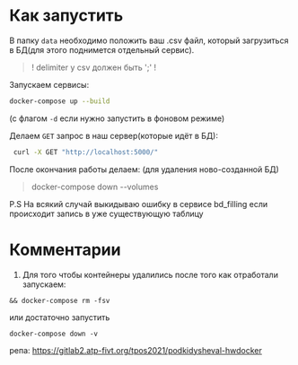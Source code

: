 # Как запустить
В папку `data` необходимо положить ваш .csv файл, который загрузиться в БД(для этого поднимется отдельный сервис).

> ! delimiter у csv должен быть ';' !

Запускаем сервисы:
```bash
docker-compose up --build
```
(с флагом `-d` если нужно запустить в фоновом режиме)

Делаем `GET` запрос в наш сервер(которые идёт в БД):
```bash
 curl -X GET "http://localhost:5000/"
 ```

После окончания работы делаем: (для удаления ново-созданной БД)
> docker-compose down --volumes

P.S На всякий случай выкидываю ошибку в сервисе bd_filling если происходит запись в уже существующую таблицу

# Комментарии

1) Для того чтобы контейнеры удалились после того как отработали запускаем: 

`&& docker-compose rm -fsv`

или достаточно запустить

`docker-compose down -v`

репа: https://gitlab2.atp-fivt.org/tpos2021/podkidysheval-hwdocker